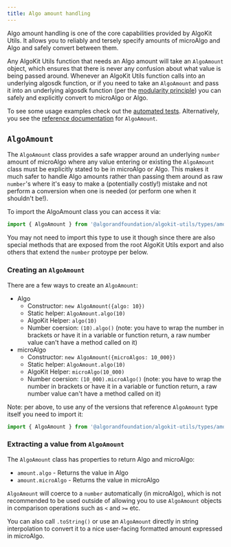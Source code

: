 ```yaml
---
title: Algo amount handling
---
```


Algo amount handling is one of the core capabilities provided by AlgoKit Utils. It allows you to reliably and tersely specify amounts of microAlgo and Algo and safely convert between them.

Any AlgoKit Utils function that needs an Algo amount will take an `AlgoAmount` object, which ensures that there is never any confusion about what value is being passed around. Whenever an AlgoKit Utils function calls into an underlying algosdk function, or if you need to take an `AlgoAmount` and pass it into an underlying algosdk function (per the [modularity principle](/algokit/utils/typescript/overview/#core-principles)) you can safely and explicitly convert to microAlgo or Algo.

To see some usage examples check out the [automated tests](src/types/amount.spec.ts). Alternatively, you see the [reference documentation](/reference/algokit-utils-ts/api/classes/types_amountalgoamount/) for `AlgoAmount`.

## `AlgoAmount`

The `AlgoAmount` class provides a safe wrapper around an underlying `number` amount of microAlgo where any value entering or existing the `AlgoAmount` class must be explicitly stated to be in microAlgo or Algo. This makes it much safer to handle Algo amounts rather than passing them around as raw `number`'s where it's easy to make a (potentially costly!) mistake and not perform a conversion when one is needed (or perform one when it shouldn't be!).

To import the AlgoAmount class you can access it via:

```typescript
import { AlgoAmount } from '@algorandfoundation/algokit-utils/types/amount';
```

You may not need to import this type to use it though since there are also special methods that are exposed from the root AlgoKit Utils export and also others that extend the `number` protoype per below.

### Creating an `AlgoAmount`

There are a few ways to create an `AlgoAmount`:

- Algo
  - Constructor: `new AlgoAmount({algo: 10})`
  - Static helper: `AlgoAmount.algo(10)`
  - AlgoKit Helper: `algo(10)`
  - Number coersion: `(10).algo()` (note: you have to wrap the number in brackets or have it in a variable or function return, a raw number value can't have a method called on it)
- microAlgo
  - Constructor: `new AlgoAmount({microAlgos: 10_000})`
  - Static helper: `AlgoAmount.algo(10)`
  - AlgoKit Helper: `microAlgo(10_000)`
  - Number coersion: `(10_000).microAlgo()` (note: you have to wrap the number in brackets or have it in a variable or function return, a raw number value can't have a method called on it)

Note: per above, to use any of the versions that reference `AlgoAmount` type itself you need to import it:

```typescript
import { AlgoAmount } from '@algorandfoundation/algokit-utils/types/amount';
```

### Extracting a value from `AlgoAmount`

The `AlgoAmount` class has properties to return Algo and microAlgo:

- `amount.algo` - Returns the value in Algo
- `amount.microAlgo` - Returns the value in microAlgo

`AlgoAmount` will coerce to a `number` automatically (in microAlgo), which is not recommended to be used outside of allowing you to use `AlgoAmount` objects in comparison operations such as `<` and `>=` etc.

You can also call `.toString()` or use an `AlgoAmount` directly in string interpolation to convert it to a nice user-facing formatted amount expressed in microAlgo.
